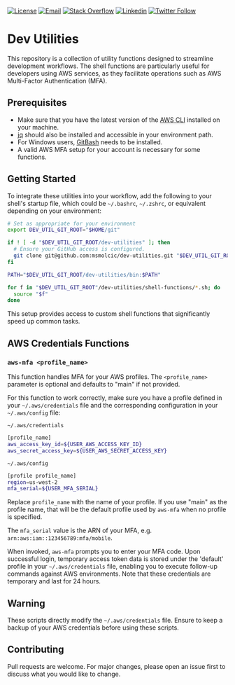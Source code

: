 [![License](https://img.shields.io/badge/license-MIT-green)](https://github.com/YourGithubUsername/YourRepositoryName/blob/main/LICENSE)
[![Email](https://img.shields.io/badge/Email-gray?logo=gmail&style=flat-square)](mailto:mario.smolcic@rokolabs.com)
[![Stack Overflow](https://img.shields.io/badge/Stackoverflow-gray?logo=stackoverflow&style=flat-square)](https://stackoverflow.com/users/3284114/msmolcic)
[![Linkedin](https://img.shields.io/badge/-LinkedIn-blue?style=flat-square&logo=Linkedin&logoColor=white&link=https://www.linkedin.com/in/yourusername)](https://www.linkedin.com/in/msmolcic/)
[![Twitter Follow](https://img.shields.io/twitter/follow/MarioSmolcic?style=social)](https://twitter.com/MarioSmolcic)

# Dev Utilities

This repository is a collection of utility functions designed to streamline development workflows. The shell functions are particularly useful for developers using AWS services, as they facilitate operations such as AWS Multi-Factor Authentication (MFA).

## Prerequisites

- Make sure that you have the latest version of the [AWS CLI](https://docs.aws.amazon.com/cli/latest/userguide/getting-started-install.html) installed on your machine.
- [jq](https://stedolan.github.io/jq/) should also be installed and accessible in your environment path.
- For Windows users, [GitBash](https://gitforwindows.org/) needs to be installed.
- A valid AWS MFA setup for your account is necessary for some functions.

## Getting Started

To integrate these utilities into your workflow, add the following to your shell's startup file, which could be `~/.bashrc`, `~/.zshrc`, or equivalent depending on your environment:

```bash
# Set as appropriate for your environment
export DEV_UTIL_GIT_ROOT="$HOME/git"

if ! [ -d "$DEV_UTIL_GIT_ROOT/dev-utilities" ]; then
  # Ensure your GitHub access is configured.
  git clone git@github.com:msmolcic/dev-utilities.git "$DEV_UTIL_GIT_ROOT"/dev-utilities
fi

PATH="$DEV_UTIL_GIT_ROOT/dev-utilities/bin:$PATH"

for f in "$DEV_UTIL_GIT_ROOT"/dev-utilities/shell-functions/*.sh; do
  source "$f"
done
```

This setup provides access to custom shell functions that significantly speed up common tasks.

## AWS Credentials Functions

### `aws-mfa <profile_name>`
This function handles MFA for your AWS profiles. The `<profile_name>` parameter is optional and defaults to "main" if not provided.

For this function to work correctly, make sure you have a profile defined in your `~/.aws/credentials` file and the corresponding configuration in your `~/.aws/config` file:

`~/.aws/credentials`

```bash
[profile_name]
aws_access_key_id=${USER_AWS_ACCESS_KEY_ID}
aws_secret_access_key=${USER_AWS_SECRET_ACCESS_KEY}
```

`~/.aws/config`

```bash
[profile profile_name]
region=us-west-2
mfa_serial=${USER_MFA_SERIAL}
```

Replace `profile_name` with the name of your profile. If you use "main" as the profile name, that will be the default profile used by `aws-mfa` when no profile is specified.

The `mfa_serial` value is the ARN of your MFA, e.g. `arn:aws:iam::123456789:mfa/mobile`.

When invoked, `aws-mfa` prompts you to enter your MFA code. Upon successful login, temporary access token data is stored under the 'default' profile in your `~/.aws/credentials` file, enabling you to execute follow-up commands against AWS environments. Note that these credentials are temporary and last for 24 hours.

## Warning
These scripts directly modify the `~/.aws/credentials` file. Ensure to keep a backup of your AWS credentials before using these scripts.

## Contributing
Pull requests are welcome. For major changes, please open an issue first to discuss what you would like to change.